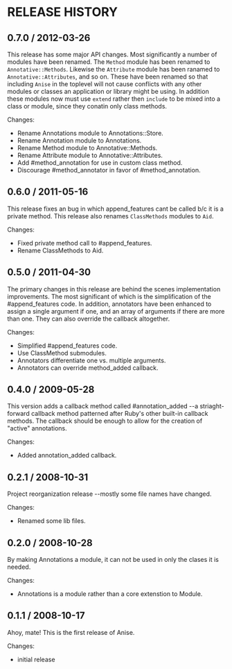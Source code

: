 # RELEASE HISTORY

## 0.7.0 / 2012-03-26

This release has some major API changes. Most significantly a number
of modules have been renamed. The `Method` module has been renamed to
`Annotative::Methods`. Likewise the `Attribute` module has been ranamed
to `Annotative::Attributes`, and so on. These have been renamed so that
including `Anise` in the toplevel will not cause conflicts with any
other modules or classes an application or library might be using.
In addition these modules now must use `extend` rather then `include`
to be mixed into a class or module, since they conatin only class methods.

Changes:

* Rename Annotations module to Annotations::Store.
* Rename Annotation module to Annotations.
* Rename Method module to Annotative::Methods.
* Rename Attribute module to Annotative::Attributes.
* Add #method_annotation for use in custom class method.
* Discourage #method_annotator in favor of #method_annotation.


## 0.6.0 / 2011-05-16

This release fixes an bug in which append_features cant be called b/c
it is a private method. This release also renames `ClassMethods`
modules to `Aid`.

Changes:

* Fixed private method call to #append_features.
* Rename ClassMethods to Aid.


## 0.5.0 / 2011-04-30

The primary changes in this release are behind the scenes implementation
improvements. The most significant of which is the simplification of
the #append_features code. In addition, annotators have been enhanced
to assign a single argument if one, and an array of arguments if there
are more than one. They can also override the callback altogether.

Changes:

* Simplified #append_features code.
* Use ClassMethod submodules.
* Annotators differentiate one vs. multiple arguments.
* Annotators can override method_added callback.


## 0.4.0 / 2009-05-28

This version adds a callback method called #annotation_added
--a striaght-forward callback method patterned after Ruby's 
other built-in callback methods. The callback should be enough
to allow for the creation of "active" annotations.

Changes:

* Added annotation_added callback.


## 0.2.1 / 2008-10-31

Project reorganization release --mostly some file names have changed.

Changes:

* Renamed some lib files.


## 0.2.0 / 2008-10-28

By making Annotations a module, it can not be used in only the clases
it is needed.

Changes:

* Annotations is a module rather than a core extenstion to Module.


## 0.1.1 / 2008-10-17

Ahoy, mate! This is the first release of Anise.

Changes:

* initial release

